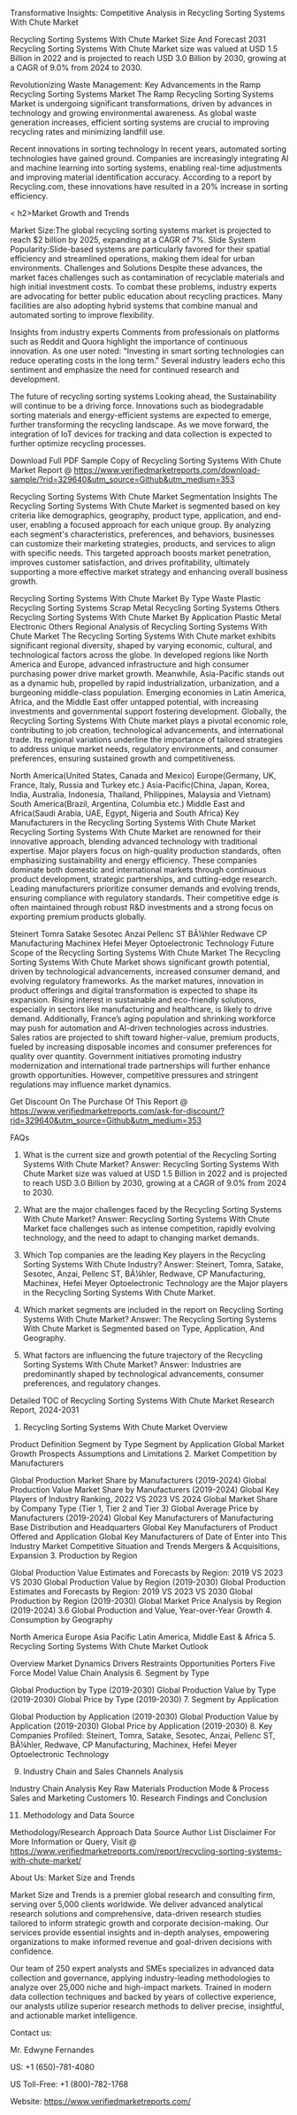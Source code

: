 Transformative Insights: Competitive Analysis in Recycling Sorting Systems With Chute Market


Recycling Sorting Systems With Chute Market Size And Forecast 2031
Recycling Sorting Systems With Chute Market size was valued at USD 1.5 Billion in 2022 and is projected to reach USD 3.0 Billion by 2030, growing at a CAGR of 9.0% from 2024 to 2030.

Revolutionizing Waste Management: Key Advancements in the Ramp Recycling Sorting Systems Market
The Ramp Recycling Sorting Systems Market is undergoing significant transformations, driven by advances in technology and growing environmental awareness. As global waste generation increases, efficient sorting systems are crucial to improving recycling rates and minimizing landfill use.

Recent innovations in sorting technology
In recent years, automated sorting technologies have gained ground. Companies are increasingly integrating AI and machine learning into sorting systems, enabling real-time adjustments and improving material identification accuracy. According to a report by Recycling.com, these innovations have resulted in a 20% increase in sorting efficiency.

< h2>Market Growth and Trends

Market Size:The global recycling sorting systems market is projected to reach $2 billion by 2025, expanding at a CAGR of 7%.
Slide System Popularity:Slide-based systems are particularly favored for their spatial efficiency and streamlined operations, making them ideal for urban environments.
Challenges and Solutions
Despite these advances, the market faces challenges such as contamination of recyclable materials and high initial investment costs. To combat these problems, industry experts are advocating for better public education about recycling practices. Many facilities are also adopting hybrid systems that combine manual and automated sorting to improve flexibility.

Insights from industry experts
Comments from professionals on platforms such as Reddit and Quora highlight the importance of continuous innovation. As one user noted: "Investing in smart sorting technologies can reduce operating costs in the long term." Several industry leaders echo this sentiment and emphasize the need for continued research and development.

The future of recycling sorting systems
Looking ahead, the Sustainability will continue to be a driving force. Innovations such as biodegradable sorting materials and energy-efficient systems are expected to emerge, further transforming the recycling landscape. As we move forward, the integration of IoT devices for tracking and data collection is expected to further optimize recycling processes.

Download Full PDF Sample Copy of Recycling Sorting Systems With Chute Market Report @ https://www.verifiedmarketreports.com/download-sample/?rid=329640&utm_source=Github&utm_medium=353

Recycling Sorting Systems With Chute Market Segmentation Insights
The Recycling Sorting Systems With Chute Market is segmented based on key criteria like demographics, geography, product type, application, and end-user, enabling a focused approach for each unique group. By analyzing each segment's characteristics, preferences, and behaviors, businesses can customize their marketing strategies, products, and services to align with specific needs. This targeted approach boosts market penetration, improves customer satisfaction, and drives profitability, ultimately supporting a more effective market strategy and enhancing overall business growth.

Recycling Sorting Systems With Chute Market By Type
Waste Plastic Recycling Sorting Systems
Scrap Metal Recycling Sorting Systems
Others
Recycling Sorting Systems With Chute Market By Application
Plastic
Metal
Electronic
Others
Regional Analysis of Recycling Sorting Systems With Chute Market
The Recycling Sorting Systems With Chute market exhibits significant regional diversity, shaped by varying economic, cultural, and technological factors across the globe. In developed regions like North America and Europe, advanced infrastructure and high consumer purchasing power drive market growth. Meanwhile, Asia-Pacific stands out as a dynamic hub, propelled by rapid industrialization, urbanization, and a burgeoning middle-class population. Emerging economies in Latin America, Africa, and the Middle East offer untapped potential, with increasing investments and governmental support fostering development. Globally, the Recycling Sorting Systems With Chute market plays a pivotal economic role, contributing to job creation, technological advancements, and international trade. Its regional variations underline the importance of tailored strategies to address unique market needs, regulatory environments, and consumer preferences, ensuring sustained growth and competitiveness.

North America(United States, Canada and Mexico)
Europe(Germany, UK, France, Italy, Russia and Turkey etc.)
Asia-Pacific(China, Japan, Korea, India, Australia, Indonesia, Thailand, Philippines, Malaysia and Vietnam)
South America(Brazil, Argentina, Columbia etc.)
Middle East and Africa(Saudi Arabia, UAE, Egypt, Nigeria and South Africa)
Key Manufacturers in the Recycling Sorting Systems With Chute Market
Recycling Sorting Systems With Chute Market are renowned for their innovative approach, blending advanced technology with traditional expertise. Major players focus on high-quality production standards, often emphasizing sustainability and energy efficiency. These companies dominate both domestic and international markets through continuous product development, strategic partnerships, and cutting-edge research. Leading manufacturers prioritize consumer demands and evolving trends, ensuring compliance with regulatory standards. Their competitive edge is often maintained through robust R&D investments and a strong focus on exporting premium products globally.

Steinert
Tomra
Satake
Sesotec
Anzai
Pellenc ST
BÃ¼hler
Redwave
CP Manufacturing
Machinex
Hefei Meyer Optoelectronic Technology
Future Scope of the Recycling Sorting Systems With Chute Market
The Recycling Sorting Systems With Chute Market shows significant growth potential, driven by technological advancements, increased consumer demand, and evolving regulatory frameworks. As the market matures, innovation in product offerings and digital transformation is expected to shape its expansion. Rising interest in sustainable and eco-friendly solutions, especially in sectors like manufacturing and healthcare, is likely to drive demand. Additionally, France’s aging population and shrinking workforce may push for automation and AI-driven technologies across industries. Sales ratios are projected to shift toward higher-value, premium products, fueled by increasing disposable incomes and consumer preferences for quality over quantity. Government initiatives promoting industry modernization and international trade partnerships will further enhance growth opportunities. However, competitive pressures and stringent regulations may influence market dynamics.

Get Discount On The Purchase Of This Report @ https://www.verifiedmarketreports.com/ask-for-discount/?rid=329640&utm_source=Github&utm_medium=353

FAQs
1. What is the current size and growth potential of the Recycling Sorting Systems With Chute Market?
Answer: Recycling Sorting Systems With Chute Market size was valued at USD 1.5 Billion in 2022 and is projected to reach USD 3.0 Billion by 2030, growing at a CAGR of 9.0% from 2024 to 2030.

2. What are the major challenges faced by the Recycling Sorting Systems With Chute Market?
Answer: Recycling Sorting Systems With Chute Market face challenges such as intense competition, rapidly evolving technology, and the need to adapt to changing market demands.

3. Which Top companies are the leading Key players in the Recycling Sorting Systems With Chute Industry?
Answer: Steinert, Tomra, Satake, Sesotec, Anzai, Pellenc ST, BÃ¼hler, Redwave, CP Manufacturing, Machinex, Hefei Meyer Optoelectronic Technology are the Major players in the Recycling Sorting Systems With Chute Market.

4. Which market segments are included in the report on Recycling Sorting Systems With Chute Market?
Answer: The Recycling Sorting Systems With Chute Market is Segmented based on Type, Application, And Geography.

5. What factors are influencing the future trajectory of the Recycling Sorting Systems With Chute Market?
Answer: Industries are predominantly shaped by technological advancements, consumer preferences, and regulatory changes.

Detailed TOC of Recycling Sorting Systems With Chute Market Research Report, 2024-2031
1. Recycling Sorting Systems With Chute Market Overview

Product Definition
Segment by Type
Segment by Application
Global Market Growth Prospects
Assumptions and Limitations
2. Market Competition by Manufacturers

Global Production Market Share by Manufacturers (2019-2024)
Global Production Value Market Share by Manufacturers (2019-2024)
Global Key Players of Industry Ranking, 2022 VS 2023 VS 2024
Global Market Share by Company Type (Tier 1, Tier 2 and Tier 3)
Global Average Price by Manufacturers (2019-2024)
Global Key Manufacturers of Manufacturing Base Distribution and Headquarters
Global Key Manufacturers of Product Offered and Application
Global Key Manufacturers of Date of Enter into This Industry
Market Competitive Situation and Trends
Mergers & Acquisitions, Expansion
3. Production by Region

Global Production Value Estimates and Forecasts by Region: 2019 VS 2023 VS 2030
Global Production Value by Region (2019-2030)
Global Production Estimates and Forecasts by Region: 2019 VS 2023 VS 2030
Global Production by Region (2019-2030)
Global Market Price Analysis by Region (2019-2024) 3.6 Global Production and Value, Year-over-Year Growth
4. Consumption by Geography

North America
Europe
Asia Pacific
Latin America, Middle East & Africa
5. Recycling Sorting Systems With Chute Market Outlook

Overview
Market Dynamics
Drivers
Restraints
Opportunities
Porters Five Force Model
Value Chain Analysis 
6. Segment by Type

Global Production by Type (2019-2030)
Global Production Value by Type (2019-2030)
Global Price by Type (2019-2030)
7. Segment by Application

Global Production by Application (2019-2030)
Global Production Value by Application (2019-2030)
Global Price by Application (2019-2030)
8. Key Companies Profiled: Steinert, Tomra, Satake, Sesotec, Anzai, Pellenc ST, BÃ¼hler, Redwave, CP Manufacturing, Machinex, Hefei Meyer Optoelectronic Technology

9. Industry Chain and Sales Channels Analysis

Industry Chain Analysis
Key Raw Materials
Production Mode & Process
Sales and Marketing
Customers
10. Research Findings and Conclusion

11. Methodology and Data Source

Methodology/Research Approach
Data Source
Author List
Disclaimer
For More Information or Query, Visit @ https://www.verifiedmarketreports.com/report/recycling-sorting-systems-with-chute-market/

About Us: Market Size and Trends

Market Size and Trends is a premier global research and consulting firm, serving over 5,000 clients worldwide. We deliver advanced analytical research solutions and comprehensive, data-driven research studies tailored to inform strategic growth and corporate decision-making. Our services provide essential insights and in-depth analyses, empowering organizations to make informed revenue and goal-driven decisions with confidence.

Our team of 250 expert analysts and SMEs specializes in advanced data collection and governance, applying industry-leading methodologies to analyze over 25,000 niche and high-impact markets. Trained in modern data collection techniques and backed by years of collective experience, our analysts utilize superior research methods to deliver precise, insightful, and actionable market intelligence.

Contact us:

Mr. Edwyne Fernandes

US: +1 (650)-781-4080

US Toll-Free: +1 (800)-782-1768

Website: https://www.verifiedmarketreports.com/
